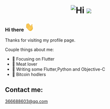 <!--
**helloDolin/helloDolin** is a ✨ _special_ ✨ repository because its `README.md` (this file) appears on your GitHub profile.

Here are some ideas to get you started:

- 🔭 I’m currently working on ...
- 🌱 I’m currently learning ...
- 👯 I’m looking to collaborate on ...
- 🤔 I’m looking for help with ...
- 💬 Ask me about ...
- 📫 How to reach me: ...
- 😄 Pronouns: ...
- ⚡ Fun fact: ...
-->

<!-- <img align="right" src="https://github-readme-stats.vercel.app/api?username=helloDolin&hide=contribs&show_icons=true&theme=highcontrast" /> -->

<h1 align="center">
  <img src="https://emojis.slackmojis.com/emojis/images/1588866973/8934/hellokittydance.gif?1588866973" alt="Hi" width="42" />
  <!-- <a href="https://blog.sunguoqi.com/"> -->
    <img src="https://readme-typing-svg.herokuapp.com/?lines=hello world&center=true&size=27&color=000000" />
  <!-- </a> -->
</h1>

### Hi there <img src="https://raw.githubusercontent.com/ABSphreak/ABSphreak/master/gifs/Hi.gif" width="30px" height="30px"/>

Thanks for visiting my profile page.

Couple things about me:
- 🔭 Focusing on Flutter
- :meat_on_bone:  Meat lover
- 🔭 Writing some Flutter,Python and Objective-C
- 🤔 Bitcoin hodlers
## Contact me:
366688603@qq.com


